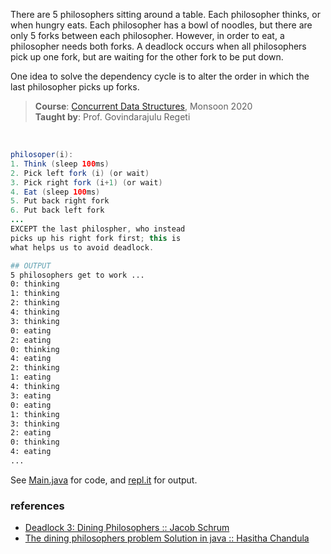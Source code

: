 There are 5 philosophers sitting around a table. Each
philosopher thinks, or when hungry eats. Each
philosopher has a bowl of noodles, but there are only
5 forks between each philosopher. However, in order
to eat, a philosopher needs both forks. A deadlock
occurs when all philosophers pick up one fork, but
are waiting for the other fork to be put down. 

One idea to solve the dependency cycle is to alter the
order in which the last philosopher picks up forks. 

> **Course**: [Concurrent Data Structures], Monsoon 2020<br>
> **Taught by**: Prof. Govindarajulu Regeti
<br>

[Concurrent Data Structures]: https://github.com/iiithf/concurrent-data-structures

```java
philosoper(i):
1. Think (sleep 100ms)
2. Pick left fork (i) (or wait)
3. Pick right fork (i+1) (or wait)
4. Eat (sleep 100ms)
5. Put back right fork
6. Put back left fork
...
EXCEPT the last philospher, who instead
picks up his right fork first; this is
what helps us to avoid deadlock.
```

```bash
## OUTPUT
5 philosophers get to work ...
0: thinking
1: thinking
2: thinking
4: thinking
3: thinking
0: eating
2: eating
0: thinking
4: eating
2: thinking
1: eating
4: thinking
3: eating
0: eating
1: thinking
3: thinking
2: eating
0: thinking
4: eating
...
```

See [Main.java] for code, and [repl.it] for output.

[Main.java]: https://repl.it/@wolfram77/dining-philosophers-problem#Main.java
[repl.it]: https://dining-philosophers-problem.wolfram77.repl.run


### references

- [Deadlock 3: Dining Philosophers :: Jacob Schrum](https://www.youtube.com/watch?v=_ruovgwXyYs)
- [The dining philosophers problem Solution in java :: Hasitha Chandula](https://medium.com/@hasitha.chandula/the-dining-philosophers-problem-solution-in-java-223daf103c2)

